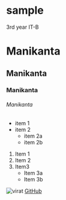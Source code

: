 # sample
3rd year IT-B 
# Manikanta
## Manikanta
### Manikanta
###### Manikanta
* item 1
* item 2 
   * item 2a
   * item 2b 
1. Item 1
2. Item 2
3. Item3
     * Item 3a
     * Item 3b
     
     
![virat](https://encrypted-tbn0.gstatic.com/images?q=tbn:ANd9GcSpopv1Hjvtx9Yz4QhyoC6KLmAKgZvDMxPliw&usqp=CAU)
[GitHub](http://github.com)
